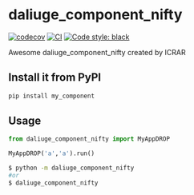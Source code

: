 # daliuge_component_nifty

[![codecov](https://codecov.io/gh/ICRAR/daliuge-component-nifty/branch/main/graph/badge.svg?token=daliuge-component-nifty_token_here)](https://codecov.io/gh/ICRAR/daliuge-component-nifty)
[![CI](https://github.com/ICRAR/daliuge-component-nifty/actions/workflows/main.yml/badge.svg)](https://github.com/ICRAR/daliuge-component-nifty/actions/workflows/main.yml)
[![Code style: black](https://img.shields.io/badge/code%20style-black-000000.svg)](https://github.com/psf/black)


Awesome daliuge_component_nifty created by ICRAR

## Install it from PyPI

```bash
pip install my_component
```

## Usage

```py
from daliuge_component_nifty import MyAppDROP

MyAppDROP('a','a').run()
```

```bash
$ python -m daliuge_component_nifty
#or
$ daliuge_component_nifty
```
